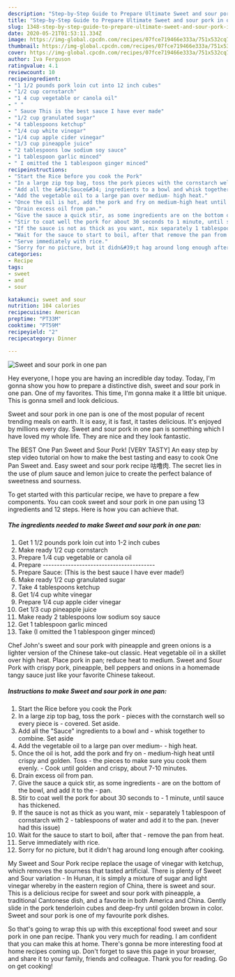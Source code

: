 ```yaml
---
description: "Step-by-Step Guide to Prepare Ultimate Sweet and sour pork in one pan"
title: "Step-by-Step Guide to Prepare Ultimate Sweet and sour pork in one pan"
slug: 1348-step-by-step-guide-to-prepare-ultimate-sweet-and-sour-pork-in-one-pan
date: 2020-05-21T01:53:11.334Z
image: https://img-global.cpcdn.com/recipes/07fce719466e333a/751x532cq70/sweet-and-sour-pork-in-one-pan-recipe-main-photo.jpg
thumbnail: https://img-global.cpcdn.com/recipes/07fce719466e333a/751x532cq70/sweet-and-sour-pork-in-one-pan-recipe-main-photo.jpg
cover: https://img-global.cpcdn.com/recipes/07fce719466e333a/751x532cq70/sweet-and-sour-pork-in-one-pan-recipe-main-photo.jpg
author: Iva Ferguson
ratingvalue: 4.1
reviewcount: 10
recipeingredient:
- "1 1/2 pounds pork loin cut into 12 inch cubes"
- "1/2 cup cornstarch"
- "1 4 cup vegetable or canola oil"
- " "
- " Sauce This is the best sauce I have ever made"
- "1/2 cup granulated sugar"
- "4 tablespoons ketchup"
- "1/4 cup white vinegar"
- "1/4 cup apple cider vinegar"
- "1/3 cup pineapple juice"
- "2 tablespoons low sodium soy sauce"
- "1 tablespoon garlic minced"
- " I omitted the 1 tablespoon ginger minced"
recipeinstructions:
- "Start the Rice before you cook the Pork"
- "In a large zip top bag, toss the pork pieces with the cornstarch well so every piece is covered. Set aside."
- "Add all the &#34;Sauce&#34; ingredients to a bowl and whisk together to combine. Set aside"
- "Add the vegetable oil to a large pan over medium- high heat."
- "Once the oil is hot, add the pork and fry on medium-high heat until crispy and golden. Toss the pieces to make sure you cook them evenly. Cook until golden and crispy, about 7-10 minutes."
- "Drain excess oil from pan."
- "Give the sauce a quick stir, as some ingredients are on the bottom of the bowl, and add it to the pan."
- "Stir to coat well the pork for about 30 seconds to 1 minute, until sauce has thickened."
- "If the sauce is not as thick as you want, mix separately 1 tablespoon of cornstarch with 2 tablespoons of water and add it to the pan. (never had this issue)"
- "Wait for the sauce to start to boil, after that remove the pan from heat."
- "Serve immediately with rice."
- "Sorry for no picture, but it didn&#39;t hag around long enough after cooking."
categories:
- Recipe
tags:
- sweet
- and
- sour

katakunci: sweet and sour 
nutrition: 104 calories
recipecuisine: American
preptime: "PT33M"
cooktime: "PT59M"
recipeyield: "2"
recipecategory: Dinner

---
```



![Sweet and sour pork in one pan](https://img-global.cpcdn.com/recipes/07fce719466e333a/751x532cq70/sweet-and-sour-pork-in-one-pan-recipe-main-photo.jpg)

Hey everyone, I hope you are having an incredible day today. Today, I'm gonna show you how to prepare a distinctive dish, sweet and sour pork in one pan. One of my favorites. This time, I'm gonna make it a little bit unique. This is gonna smell and look delicious.

Sweet and sour pork in one pan is one of the most popular of recent trending meals on earth. It is easy, it is fast, it tastes delicious. It's enjoyed by millions every day. Sweet and sour pork in one pan is something which I have loved my whole life. They are nice and they look fantastic.

The BEST One Pan Sweet and Sour Pork! [VERY TASTY] An easy step by step video tutorial on how to make the best tasting and easy to cook One Pan Sweet and. Easy sweet and sour pork recipe 咕噜肉. The secret lies in the use of plum sauce and lemon juice to create the perfect balance of sweetness and sourness.


To get started with this particular recipe, we have to prepare a few components. You can cook sweet and sour pork in one pan using 13 ingredients and 12 steps. Here is how you can achieve that.

<!--inarticleads1-->

##### The ingredients needed to make Sweet and sour pork in one pan:

1. Get 1 1/2 pounds pork loin cut into 1-2 inch cubes
1. Make ready 1/2 cup cornstarch
1. Prepare 1 ⁄4 cup vegetable or canola oil
1. Prepare  ----------------------------------------
1. Prepare  Sauce: (This is the best sauce I have ever made!)
1. Make ready 1/2 cup granulated sugar
1. Take 4 tablespoons ketchup
1. Get 1/4 cup white vinegar
1. Prepare 1/4 cup apple cider vinegar
1. Get 1/3 cup pineapple juice
1. Make ready 2 tablespoons low sodium soy sauce
1. Get 1 tablespoon garlic minced
1. Take  (I omitted the 1 tablespoon ginger minced)


Chef John&#39;s sweet and sour pork with pineapple and green onions is a lighter version of the Chinese take-out classic. Heat vegetable oil in a skillet over high heat. Place pork in pan; reduce heat to medium. Sweet and Sour Pork with crispy pork, pineapple, bell peppers and onions in a homemade tangy sauce just like your favorite Chinese takeout. 

<!--inarticleads2-->

##### Instructions to make Sweet and sour pork in one pan:

1. Start the Rice before you cook the Pork
1. In a large zip top bag, toss the pork - pieces with the cornstarch well so every piece is - covered. Set aside.
1. Add all the &#34;Sauce&#34; ingredients to a bowl and - whisk together to combine. Set aside
1. Add the vegetable oil to a large pan over medium- - high heat.
1. Once the oil is hot, add the pork and fry on - medium-high heat until crispy and golden. Toss - the pieces to make sure you cook them evenly. - Cook until golden and crispy, about 7-10 minutes.
1. Drain excess oil from pan.
1. Give the sauce a quick stir, as some ingredients - are on the bottom of the bowl, and add it to the - pan.
1. Stir to coat well the pork for about 30 seconds to - 1 minute, until sauce has thickened.
1. If the sauce is not as thick as you want, mix - separately 1 tablespoon of cornstarch with 2 - tablespoons of water and add it to the pan. (never had this issue)
1. Wait for the sauce to start to boil, after that - remove the pan from heat.
1. Serve immediately with rice.
1. Sorry for no picture, but it didn&#39;t hag around long enough after cooking.


My Sweet and Sour Pork recipe replace the usage of vinegar with ketchup, which removes the sourness that tasted artificial. There is plenty of Sweet and Sour variation - In Hunan, it is simply a mixture of sugar and light vinegar whereby in the eastern region of China, there is sweet and sour. This is a delicious recipe for sweet and sour pork with pineapple, a traditional Cantonese dish, and a favorite in both America and China. Gently slide in the pork tenderloin cubes and deep-fry until golden brown in color. Sweet and sour pork is one of my favourite pork dishes. 

So that's going to wrap this up with this exceptional food sweet and sour pork in one pan recipe. Thank you very much for reading. I am confident that you can make this at home. There's gonna be more interesting food at home recipes coming up. Don't forget to save this page in your browser, and share it to your family, friends and colleague. Thank you for reading. Go on get cooking!
